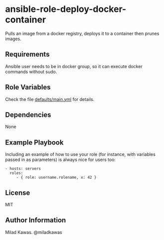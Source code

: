 ansible-role-deploy-docker-container
=========
Pulls an image from a docker registry, deploys it to a container then prunes images.

Requirements
------------

Ansible user needs to be in docker group, so it can execute docker commands without sudo.

Role Variables
--------------

Check the file [defaults/main.yml](./defaults/main.yml) for details.

Dependencies
------------

None

Example Playbook
----------------

Including an example of how to use your role (for instance, with variables passed in as parameters) is always nice for users too:

    - hosts: servers
      roles:
         - { role: username.rolename, x: 42 }

License
-------

MIT

Author Information
------------------

Milad Kawas. @miladkawas
